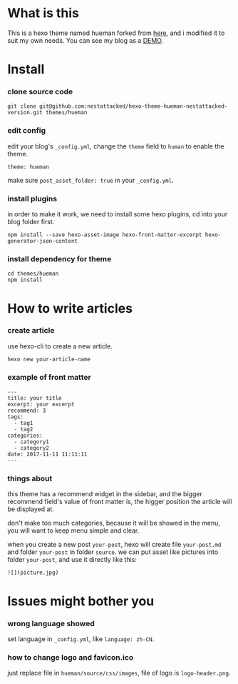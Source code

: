 # What is this

This is a hexo theme named hueman forked from [here](https://github.com/ppoffice/hexo-theme-hueman), and i modified it to suit my own needs. You can see my blog as a [DEMO](https://www.nestattacked.com).

# Install

### clone source code

```
git clone git@github.com:nestattacked/hexo-theme-hueman-nestattacked-version.git themes/hueman
```

### edit config

edit your blog's `_config.yml`, change the `theme` field to `human` to enable the theme.

```
theme: hueman
```

make sure `post_asset_folder: true` in your `_config.yml`.

### install plugins

in order to make it work, we need to install some hexo plugins, cd into your blog folder first.

```
npm install --save hexo-asset-image hexo-front-matter-excerpt hexo-generator-json-content
```

### install dependency for theme

```
cd themes/hueman
npm install
```

# How to write articles

### create article

use hexo-cli to create a new article.

```
hexo new your-article-name
```

### example of front matter

```
---
title: your title
excerpt: your excerpt
recommend: 3
tags:
  - tag1
  - tag2
categories:
  - category1
  - category2
date: 2017-11-11 11:11:11
---
```

### things about

this theme has a recommend widget in the sidebar, and the bigger recommend field's value of front matter is, the higger position the article will be displayed at.

don't make too much categories, because it will be showed in the menu, you will want to keep menu simple and clear.

when you create a new post `your-post`, hexo will create file `your-post.md` and folder `your-post` in folder `source`. we can put asset like pictures into folder `your-post`, and use it directly like this:

```
![](picture.jpg)
```

# Issues might bother you

### wrong language showed

set language in `_config.yml`, like `language: zh-CN`.

### how to change logo and favicon.ico

just replace file in `hueman/source/css/images`, file of logo is `logo-header.png`.
